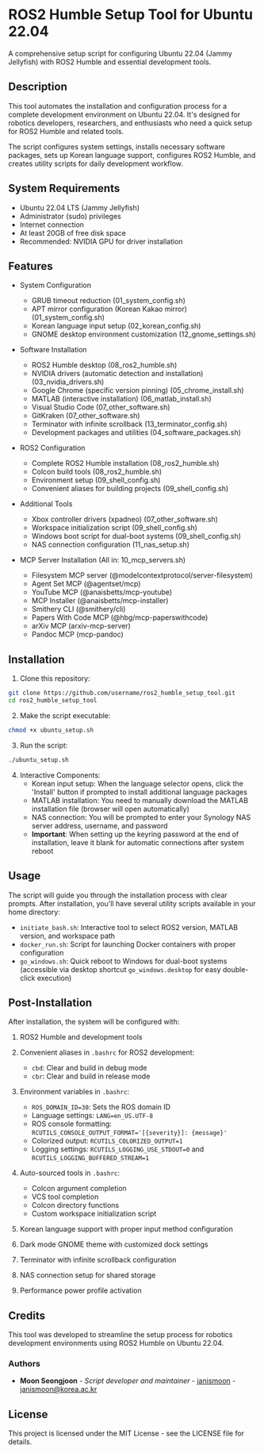 # ROS2 Humble Setup Tool for Ubuntu 22.04

A comprehensive setup script for configuring Ubuntu 22.04 (Jammy Jellyfish) with ROS2 Humble and essential development tools.

## Description

This tool automates the installation and configuration process for a complete development environment on Ubuntu 22.04. It's designed for robotics developers, researchers, and enthusiasts who need a quick setup for ROS2 Humble and related tools.

The script configures system settings, installs necessary software packages, sets up Korean language support, configures ROS2 Humble, and creates utility scripts for daily development workflow.

## System Requirements

- Ubuntu 22.04 LTS (Jammy Jellyfish)
- Administrator (sudo) privileges
- Internet connection
- At least 20GB of free disk space
- Recommended: NVIDIA GPU for driver installation

## Features

- System Configuration
  - GRUB timeout reduction (01_system_config.sh)
  - APT mirror configuration (Korean Kakao mirror) (01_system_config.sh)
  - Korean language input setup (02_korean_config.sh)
  - GNOME desktop environment customization (12_gnome_settings.sh)

- Software Installation
  - ROS2 Humble desktop (08_ros2_humble.sh)
  - NVIDIA drivers (automatic detection and installation) (03_nvidia_drivers.sh)
  - Google Chrome (specific version pinning) (05_chrome_install.sh)
  - MATLAB (interactive installation) (06_matlab_install.sh)
  - Visual Studio Code (07_other_software.sh)
  - GitKraken (07_other_software.sh)
  - Terminator with infinite scrollback (13_terminator_config.sh)
  - Development packages and utilities (04_software_packages.sh)

- ROS2 Configuration
  - Complete ROS2 Humble installation (08_ros2_humble.sh)
  - Colcon build tools (08_ros2_humble.sh)
  - Environment setup (09_shell_config.sh)
  - Convenient aliases for building projects (09_shell_config.sh)

- Additional Tools
  - Xbox controller drivers (xpadneo) (07_other_software.sh)
  - Workspace initialization script (09_shell_config.sh)
  - Windows boot script for dual-boot systems (09_shell_config.sh)
  - NAS connection configuration (11_nas_setup.sh)

- MCP Server Installation (All in: 10_mcp_servers.sh)
  - Filesystem MCP server (@modelcontextprotocol/server-filesystem)
  - Agent Set MCP (@agentset/mcp)
  - YouTube MCP (@anaisbetts/mcp-youtube)
  - MCP Installer (@anaisbetts/mcp-installer)
  - Smithery CLI (@smithery/cli)
  - Papers With Code MCP (@hbg/mcp-paperswithcode)
  - arXiv MCP (arxiv-mcp-server)
  - Pandoc MCP (mcp-pandoc)

## Installation

1. Clone this repository:
```bash
git clone https://github.com/username/ros2_humble_setup_tool.git
cd ros2_humble_setup_tool
```

2. Make the script executable:
```bash
chmod +x ubuntu_setup.sh
```

3. Run the script:
```bash
./ubuntu_setup.sh
```

4. Interactive Components:
   - Korean input setup: When the language selector opens, click the 'Install' button if prompted to install additional language packages
   - MATLAB installation: You need to manually download the MATLAB installation file (browser will open automatically)
   - NAS connection: You will be prompted to enter your Synology NAS server address, username, and password
   - **Important**: When setting up the keyring password at the end of installation, leave it blank for automatic connections after system reboot

## Usage

The script will guide you through the installation process with clear prompts. After installation, you'll have several utility scripts available in your home directory:

- `initiate_bash.sh`: Interactive tool to select ROS2 version, MATLAB version, and workspace path
- `docker_run.sh`: Script for launching Docker containers with proper configuration
- `go_windows.sh`: Quick reboot to Windows for dual-boot systems (accessible via desktop shortcut `go_windows.desktop` for easy double-click execution)

## Post-Installation

After installation, the system will be configured with:

1. ROS2 Humble and development tools
2. Convenient aliases in `.bashrc` for ROS2 development:
   - `cbd`: Clear and build in debug mode
   - `cbr`: Clear and build in release mode

3. Environment variables in `.bashrc`:
   - `ROS_DOMAIN_ID=30`: Sets the ROS domain ID
   - Language settings: `LANG=en_US.UTF-8`
   - ROS console formatting: `RCUTILS_CONSOLE_OUTPUT_FORMAT='[{severity}]: {message}'`
   - Colorized output: `RCUTILS_COLORIZED_OUTPUT=1`
   - Logging settings: `RCUTILS_LOGGING_USE_STDOUT=0` and `RCUTILS_LOGGING_BUFFERED_STREAM=1`

4. Auto-sourced tools in `.bashrc`:
   - Colcon argument completion
   - VCS tool completion
   - Colcon directory functions
   - Custom workspace initialization script

5. Korean language support with proper input method configuration
6. Dark mode GNOME theme with customized dock settings
7. Terminator with infinite scrollback configuration
8. NAS connection setup for shared storage
9. Performance power profile activation

## Credits

This tool was developed to streamline the setup process for robotics development environments using ROS2 Humble on Ubuntu 22.04.

### Authors
- **Moon Seongjoon** - *Script developer and maintainer* - [janismoon](https://github.com/janismoon) - janismoon@korea.ac.kr

## License

This project is licensed under the MIT License - see the LICENSE file for details.
